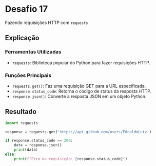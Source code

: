 # Desafio 17

Fazendo requisições HTTP com `requests`

## Explicação

### Ferramentas Utilizadas

- `requests`: Biblioteca popular do Python para fazer requisições HTTP.

### Funções Principais

- `requests.get()`: Faz uma requisição GET para a URL especificada.
- `response.status_code`: Retorna o código de status da resposta HTTP.
- `response.json()`: Converte a resposta JSON em um objeto Python.

## Resultado

```py
import requests

response = requests.get('https://api.github.com/users/EdnaldoLuiz')

if response.status_code == 200:
    data = response.json()
    print(data)
else:
    print(f"Erro na requisição: {response.status_code}")